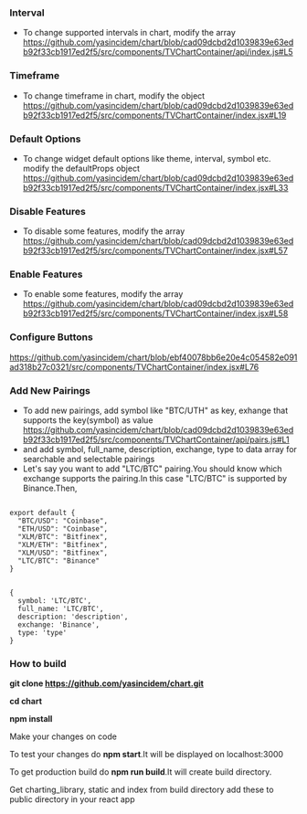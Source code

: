 ### Interval
* To change supported intervals in chart, modify the array https://github.com/yasincidem/chart/blob/cad09dcbd2d1039839e63edb92f33cb1917ed2f5/src/components/TVChartContainer/api/index.js#L5

### Timeframe
* To change timeframe in chart, modify the object
https://github.com/yasincidem/chart/blob/cad09dcbd2d1039839e63edb92f33cb1917ed2f5/src/components/TVChartContainer/index.jsx#L19

### Default Options
* To change widget default options like theme, interval, symbol etc. modify the defaultProps object 
https://github.com/yasincidem/chart/blob/cad09dcbd2d1039839e63edb92f33cb1917ed2f5/src/components/TVChartContainer/index.jsx#L33

### Disable Features
* To disable some features, modify the array
https://github.com/yasincidem/chart/blob/cad09dcbd2d1039839e63edb92f33cb1917ed2f5/src/components/TVChartContainer/index.jsx#L57

### Enable Features
* To enable some features, modify the array
https://github.com/yasincidem/chart/blob/cad09dcbd2d1039839e63edb92f33cb1917ed2f5/src/components/TVChartContainer/index.jsx#L58

### Configure Buttons
https://github.com/yasincidem/chart/blob/ebf40078bb6e20e4c054582e091ad318b27c0321/src/components/TVChartContainer/index.jsx#L76


### Add New Pairings
* To add new pairings, add symbol like "BTC/UTH" as key, exhange that supports the key(symbol) as value
https://github.com/yasincidem/chart/blob/cad09dcbd2d1039839e63edb92f33cb1917ed2f5/src/components/TVChartContainer/api/pairs.js#L1
* and add symbol, full_name, description, exchange, type to data array for searchable and selectable pairings
* Let's say you want to add "LTC/BTC" pairing.You should know which exchange supports the pairing.In this case "LTC/BTC" is supported by Binance.Then,

```

export default {
  "BTC/USD": "Coinbase",
  "ETH/USD": "Coinbase",
  "XLM/BTC": "Bitfinex",
  "XLM/ETH": "Bitfinex",
  "XLM/USD": "Bitfinex",
  "LTC/BTC": "Binance"
}

```
```

{
  symbol: 'LTC/BTC',
  full_name: 'LTC/BTC',
  description: 'description',
  exchange: 'Binance',
  type: 'type'
}

```

### How to build

**git clone https://github.com/yasincidem/chart.git**

**cd chart**

**npm install**

Make your changes on code

To test your changes do **npm start**.It will be displayed on localhost:3000

To get production build do **npm run build**.It will create build directory.

Get charting_library, static and index from build directory add these to public directory in your react app